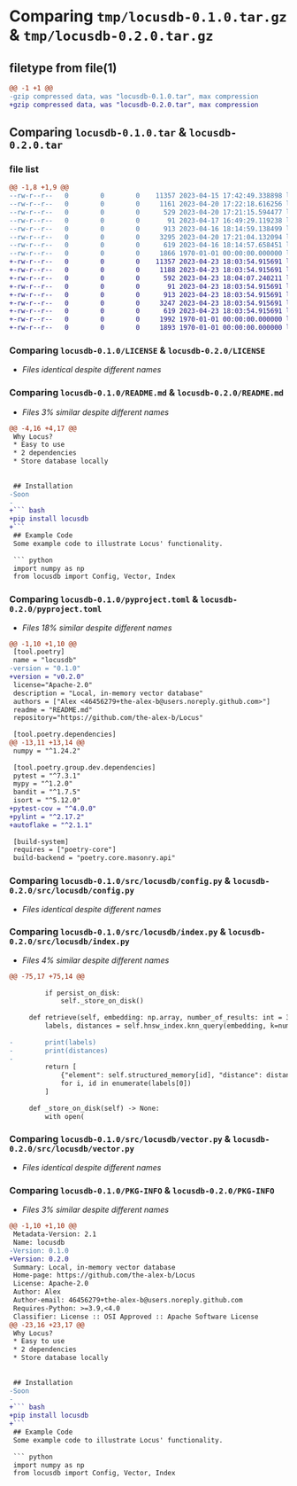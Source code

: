 # Comparing `tmp/locusdb-0.1.0.tar.gz` & `tmp/locusdb-0.2.0.tar.gz`

## filetype from file(1)

```diff
@@ -1 +1 @@
-gzip compressed data, was "locusdb-0.1.0.tar", max compression
+gzip compressed data, was "locusdb-0.2.0.tar", max compression
```

## Comparing `locusdb-0.1.0.tar` & `locusdb-0.2.0.tar`

### file list

```diff
@@ -1,8 +1,9 @@
--rw-r--r--   0        0        0    11357 2023-04-15 17:42:49.338898 locusdb-0.1.0/LICENSE
--rw-r--r--   0        0        0     1161 2023-04-20 17:22:18.616256 locusdb-0.1.0/README.md
--rw-r--r--   0        0        0      529 2023-04-20 17:21:15.594477 locusdb-0.1.0/pyproject.toml
--rw-r--r--   0        0        0       91 2023-04-17 16:49:29.119238 locusdb-0.1.0/src/locusdb/__init__.py
--rw-r--r--   0        0        0      913 2023-04-16 18:14:59.138499 locusdb-0.1.0/src/locusdb/config.py
--rw-r--r--   0        0        0     3295 2023-04-20 17:21:04.132094 locusdb-0.1.0/src/locusdb/index.py
--rw-r--r--   0        0        0      619 2023-04-16 18:14:57.658451 locusdb-0.1.0/src/locusdb/vector.py
--rw-r--r--   0        0        0     1866 1970-01-01 00:00:00.000000 locusdb-0.1.0/PKG-INFO
+-rw-r--r--   0        0        0    11357 2023-04-23 18:03:54.915691 locusdb-0.2.0/LICENSE
+-rw-r--r--   0        0        0     1188 2023-04-23 18:03:54.915691 locusdb-0.2.0/README.md
+-rw-r--r--   0        0        0      592 2023-04-23 18:04:07.240211 locusdb-0.2.0/pyproject.toml
+-rw-r--r--   0        0        0       91 2023-04-23 18:03:54.915691 locusdb-0.2.0/src/locusdb/__init__.py
+-rw-r--r--   0        0        0      913 2023-04-23 18:03:54.915691 locusdb-0.2.0/src/locusdb/config.py
+-rw-r--r--   0        0        0     3247 2023-04-23 18:03:54.915691 locusdb-0.2.0/src/locusdb/index.py
+-rw-r--r--   0        0        0      619 2023-04-23 18:03:54.915691 locusdb-0.2.0/src/locusdb/vector.py
+-rw-r--r--   0        0        0     1992 1970-01-01 00:00:00.000000 locusdb-0.2.0/setup.py
+-rw-r--r--   0        0        0     1893 1970-01-01 00:00:00.000000 locusdb-0.2.0/PKG-INFO
```

### Comparing `locusdb-0.1.0/LICENSE` & `locusdb-0.2.0/LICENSE`

 * *Files identical despite different names*

### Comparing `locusdb-0.1.0/README.md` & `locusdb-0.2.0/README.md`

 * *Files 3% similar despite different names*

```diff
@@ -4,16 +4,17 @@
 Why Locus?
 * Easy to use
 * 2 dependencies
 * Store database locally
 
 
 ## Installation
-Soon
-
+``` bash
+pip install locusdb
+```
 ## Example Code
 Some example code to illustrate Locus' functionality.
 
 ``` python
 import numpy as np
 from locusdb import Config, Vector, Index
```

### Comparing `locusdb-0.1.0/pyproject.toml` & `locusdb-0.2.0/pyproject.toml`

 * *Files 18% similar despite different names*

```diff
@@ -1,10 +1,10 @@
 [tool.poetry]
 name = "locusdb"
-version = "0.1.0"
+version = "v0.2.0"
 license="Apache-2.0"
 description = "Local, in-memory vector database"
 authors = ["Alex <46456279+the-alex-b@users.noreply.github.com>"]
 readme = "README.md"
 repository="https://github.com/the-alex-b/Locus"
 
 [tool.poetry.dependencies]
@@ -13,11 +13,14 @@
 numpy = "^1.24.2"
 
 [tool.poetry.group.dev.dependencies]
 pytest = "^7.3.1"
 mypy = "^1.2.0"
 bandit = "^1.7.5"
 isort = "^5.12.0"
+pytest-cov = "^4.0.0"
+pylint = "^2.17.2"
+autoflake = "^2.1.1"
 
 [build-system]
 requires = ["poetry-core"]
 build-backend = "poetry.core.masonry.api"
```

### Comparing `locusdb-0.1.0/src/locusdb/config.py` & `locusdb-0.2.0/src/locusdb/config.py`

 * *Files identical despite different names*

### Comparing `locusdb-0.1.0/src/locusdb/index.py` & `locusdb-0.2.0/src/locusdb/index.py`

 * *Files 4% similar despite different names*

```diff
@@ -75,17 +75,14 @@
 
         if persist_on_disk:
             self._store_on_disk()
 
     def retrieve(self, embedding: np.array, number_of_results: int = 3) -> list[dict]:
         labels, distances = self.hnsw_index.knn_query(embedding, k=number_of_results)
 
-        print(labels)
-        print(distances)
-
         return [
             {"element": self.structured_memory[id], "distance": distances[0][i]}
             for i, id in enumerate(labels[0])
         ]
 
     def _store_on_disk(self) -> None:
         with open(
```

### Comparing `locusdb-0.1.0/src/locusdb/vector.py` & `locusdb-0.2.0/src/locusdb/vector.py`

 * *Files identical despite different names*

### Comparing `locusdb-0.1.0/PKG-INFO` & `locusdb-0.2.0/PKG-INFO`

 * *Files 3% similar despite different names*

```diff
@@ -1,10 +1,10 @@
 Metadata-Version: 2.1
 Name: locusdb
-Version: 0.1.0
+Version: 0.2.0
 Summary: Local, in-memory vector database
 Home-page: https://github.com/the-alex-b/Locus
 License: Apache-2.0
 Author: Alex
 Author-email: 46456279+the-alex-b@users.noreply.github.com
 Requires-Python: >=3.9,<4.0
 Classifier: License :: OSI Approved :: Apache Software License
@@ -23,16 +23,17 @@
 Why Locus?
 * Easy to use
 * 2 dependencies
 * Store database locally
 
 
 ## Installation
-Soon
-
+``` bash
+pip install locusdb
+```
 ## Example Code
 Some example code to illustrate Locus' functionality.
 
 ``` python
 import numpy as np
 from locusdb import Config, Vector, Index
```

